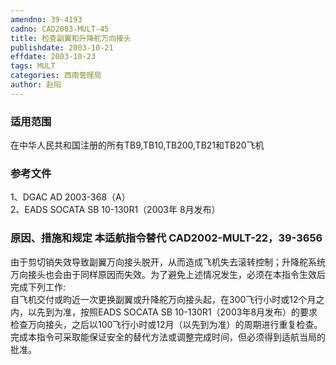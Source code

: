 ```yaml
---
amendno: 39-4193  
cadno: CAD2003-MULT-45  
title: 检查副翼和升降舵万向接头  
publishdate: 2003-10-21  
effdate: 2003-10-23  
tags: MULT  
categories: 西南管理局  
author: 赵阳  
---
```

  
### 适用范围  
在中华人民共和国注册的所有TB9,TB10,TB200,TB21和TB20飞机  
  
<!--more-->  
### 参考文件  
1、DGAC AD 2003-368（A）  
 2、EADS SOCATA SB 10-130R1（2003年 8月发布）  
  
### 原因、措施和规定 本适航指令替代 CAD2002-MULT-22，39-3656  
由于剪切销失效导致副翼万向接头脱开，从而造成飞机失去滚转控制；升降舵系统万向接头也会由于同样原因而失效。为了避免上述情况发生，必须在本指令生效后完成下列工作:  
自飞机交付或昀近一次更换副翼或升降舵万向接头起，在300飞行小时或12个月之内，以先到为准，按照EADS SOCATA SB 10-130R1（2003年8月发布）的要求检查万向接头，之后以100飞行小时或12月（以先到为准）的周期进行重复检查。  
完成本指令可采取能保证安全的替代方法或调整完成时间，但必须得到适航当局的批准。  
    
